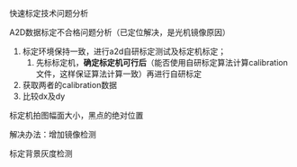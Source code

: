快速标定技术问题分析

A2D数据标定不合格问题分析（已定位解决，是光机镜像原因）

1. 标定环境保持一致，进行a2d自研标定测试及标定机标定；
   1. 先标标定机，**确定标定机可行后**（能否使用自研标定算法计算calibration文件，这样保证算法计算一致）再进行自研标定
2. 获取两者的calibration数据
3. 比较dx及dy

标定机拍图幅面大小，黑点的绝对位置

解决办法：增加镜像检测









标定背景灰度检测

